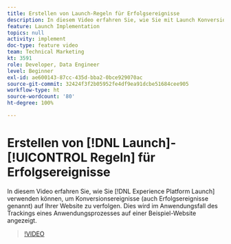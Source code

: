 ```yaml
---
title: Erstellen von Launch-Regeln für Erfolgsereignisse
description: In diesem Video erfahren Sie, wie Sie mit Launch Konversionsereignisse (auch Erfolgsereignisse genannt) auf Ihrer Website verfolgen können. Dies wird im Anwendungsfall des Trackings eines Anwendungsprozesses auf einer Beispiel-Website angezeigt.
feature: Launch Implementation
topics: null
activity: implement
doc-type: feature video
team: Technical Marketing
kt: 3591
role: Developer, Data Engineer
level: Beginner
exl-id: ae600143-87cc-435d-bba2-0bce929070ac
source-git-commit: 32424f3f2b05952fe4df9ea91dcbe51684cee905
workflow-type: ht
source-wordcount: '80'
ht-degree: 100%

---
```


# Erstellen von [!DNL Launch]-[!UICONTROL Regeln] für Erfolgsereignisse

In diesem Video erfahren Sie, wie Sie [!DNL Experience Platform Launch] verwenden können, um Konversionsereignisse (auch Erfolgsereignisse genannt) auf Ihrer Website zu verfolgen. Dies wird im Anwendungsfall des Trackings eines Anwendungsprozesses auf einer Beispiel-Website angezeigt.

>[!VIDEO](https://video.tv.adobe.com/v/28778/?quality=12)
